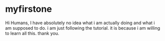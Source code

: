 # myfirstone

Hi Humans, I have absolutely no idea what i am actually doing and what i am supposed to do. i am just following the tutorial. it is because i am willing to learn all this.
thank you.
